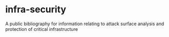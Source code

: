 # infra-security
A public bibliography for information relating to attack surface analysis and protection of critical infrastructure
